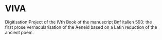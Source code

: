 # VIVA
Digitisation Project of the IVth Book of the manuscript Bnf italien 590: the first prose vernacularisation of the Aeneid based on a Latin reduction of the ancient poem. 
